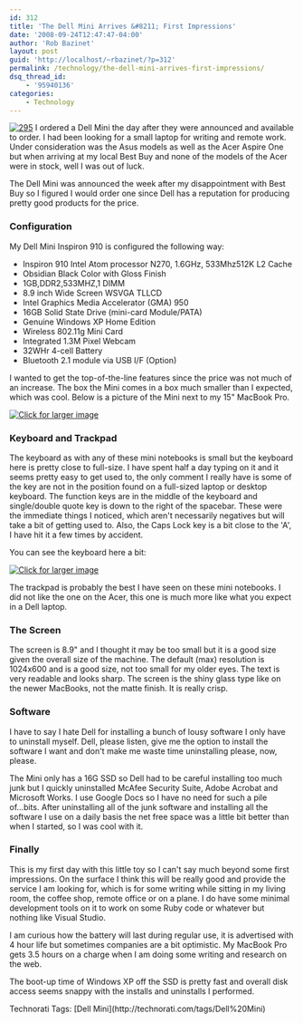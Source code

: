 ```yaml
---
id: 312
title: 'The Dell Mini Arrives &#8211; First Impressions'
date: '2008-09-24T12:47:47-04:00'
author: 'Rob Bazinet'
layout: post
guid: 'http://localhost/~rbazinet/?p=312'
permalink: /technology/the-dell-mini-arrives-first-impressions/
dsq_thread_id:
    - '95940136'
categories:
    - Technology
---
```


[![295](http://accidentaltechnologist.com/files/media/image/WindowsLiveWriter/TheDellMiniArrivesFirstImpressions_A0C1/295_thumb.jpg)](http://accidentaltechnologist.com/files/media/image/WindowsLiveWriter/TheDellMiniArrivesFirstImpressions_A0C1/295_2.jpg) I ordered a Dell Mini the day after they were announced and available to order. I had been looking for a small laptop for writing and remote work. Under consideration was the Asus models as well as the Acer Aspire One but when arriving at my local Best Buy and none of the models of the Acer were in stock, well I was out of luck.

The Dell Mini was announced the week after my disappointment with Best Buy so I figured I would order one since Dell has a reputation for producing pretty good products for the price.

### Configuration

My Dell Mini Inspiron 910 is configured the following way:

- Inspiron 910 Intel Atom processor N270, 1.6GHz, 533Mhz512K L2 Cache
- Obsidian Black Color with Gloss Finish
- 1GB,DDR2,533MHZ,1 DIMM
- 8.9 inch Wide Screen WSVGA TLLCD
- Intel Graphics Media Accelerator (GMA) 950
- 16GB Solid State Drive (mini-card Module/PATA)
- Genuine Windows XP Home Edition
- Wireless 802.11g Mini Card
- Integrated 1.3M Pixel Webcam
- 32WHr 4-cell Battery
- Bluetooth 2.1 module via USB I/F (Option)

I wanted to get the top-of-the-line features since the price was not much of an increase. The box the Mini comes in a box much smaller than I expected, which was cool. Below is a picture of the Mini next to my 15" MacBook Pro.

[![Click for larger image](http://accidentaltechnologist.com/files/media/image/WindowsLiveWriter/TheDellMiniArrivesFirstImpressions_A0C1/IMG_0953_thumb.jpg)](http://accidentaltechnologist.com/files/media/image/WindowsLiveWriter/TheDellMiniArrivesFirstImpressions_A0C1/IMG_0953.jpg)

### Keyboard and Trackpad

The keyboard as with any of these mini notebooks is small but the keyboard here is pretty close to full-size. I have spent half a day typing on it and it seems pretty easy to get used to, the only comment I really have is some of the key are not in the position found on a full-sized laptop or desktop keyboard. The function keys are in the middle of the keyboard and single/double quote key is down to the right of the spacebar. These were the immediate things I noticed, which aren't necessarily negatives but will take a bit of getting used to. Also, the Caps Lock key is a bit close to the 'A', I have hit it a few times by accident.

You can see the keyboard here a bit:

[![Click for larger image](http://accidentaltechnologist.com/files/media/image/WindowsLiveWriter/TheDellMiniArrivesFirstImpressions_A0C1/IMG_0957_thumb.jpg)](http://accidentaltechnologist.com/files/media/image/WindowsLiveWriter/TheDellMiniArrivesFirstImpressions_A0C1/IMG_0957.jpg)

The trackpad is probably the best I have seen on these mini notebooks. I did not like the one on the Acer, this one is much more like what you expect in a Dell laptop.

### The Screen

The screen is 8.9" and I thought it may be too small but it is a good size given the overall size of the machine. The default (max) resolution is 1024x600 and is a good size, not too small for my older eyes. The text is very readable and looks sharp. The screen is the shiny glass type like on the newer MacBooks, not the matte finish. It is really crisp.

### Software

I have to say I hate Dell for installing a bunch of lousy software I only have to uninstall myself. Dell, please listen, give me the option to install the software I want and don't make me waste time uninstalling please, now, please.

The Mini only has a 16G SSD so Dell had to be careful installing too much junk but I quickly uninstalled McAfee Security Suite, Adobe Acrobat and Microsoft Works. I use Google Docs so I have no need for such a pile of...bits. After uninstalling all of the junk software and installing all the software I use on a daily basis the net free space was a little bit better than when I started, so I was cool with it.

### Finally

This is my first day with this little toy so I can't say much beyond some first impressions. On the surface I think this will be really good and provide the service I am looking for, which is for some writing while sitting in my living room, the coffee shop, remote office or on a plane. I do have some minimal development tools on it to work on some Ruby code or whatever but nothing like Visual Studio.

I am curious how the battery will last during regular use, it is advertised with 4 hour life but sometimes companies are a bit optimistic. My MacBook Pro gets 3.5 hours on a charge when I am doing some writing and research on the web.

The boot-up time of Windows XP off the SSD is pretty fast and overall disk access seems snappy with the installs and uninstalls I performed.

<div class="wlWriterSmartContent" id="scid:0767317B-992E-4b12-91E0-4F059A8CECA8:fc6e80d8-dde2-4cdd-836a-a4b72b3ca703" style="padding-right: 0px; display: inline; padding-left: 0px; padding-bottom: 0px; margin: 0px; padding-top: 0px">Technorati Tags: [Dell Mini](http://technorati.com/tags/Dell%20Mini)</div>